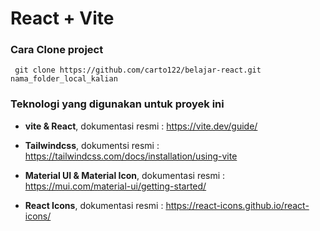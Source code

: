 # React + Vite

### Cara Clone project

```
 git clone https://github.com/carto122/belajar-react.git nama_folder_local_kalian
```

### Teknologi yang digunakan untuk proyek ini

- <b>vite & React</b>, dokumentasi resmi : https://vite.dev/guide/

- <b>Tailwindcss</b>, dokumentsi resmi : https://tailwindcss.com/docs/installation/using-vite

- <b>Material UI & Material Icon</b>, dokumentasi resmi : https://mui.com/material-ui/getting-started/

- <b>React Icons</b>, dokumentasi resmi : https://react-icons.github.io/react-icons/
